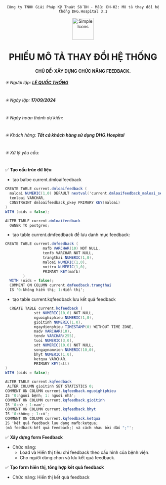 <div align="center">

`Công ty TNHH Giải Pháp Kỹ Thuật Số DH - Mẫu: DH-02: Mô tả thay đổi hệ thống DHG.Hospital 3.1`

</div>

<div align="center">
  <img src="https://raw.githubusercontent.com/dh-hos/dhg.hospitalprinter/main/Deploy_Tools/Logo.ico" alt="Simple Icons" width=70>
  <h1>PHIẾU MÔ TẢ THAY ĐỔI HỆ THỐNG</h1>  
</div>
<div align="center">

#### CHỦ ĐỀ: XÂY DỰNG CHỨC NĂNG FEEDBACK.

</div>

###### :eight_spoked_asterisk: Người lập: [**LÊ QUỐC THỐNG**](https://github.com/lequocthong29)

###### :eight_spoked_asterisk: Ngày lập: **17/09/2024**

###### :eight_spoked_asterisk: Ngày hoàn thành dự kiến: 

###### :eight_spoked_asterisk: Khách hàng: **Tất cả khách hàng sử dụng DHG.Hospital**

###### :eight_spoked_asterisk: Xử lý yêu cầu:

:white_check_mark: **Tạo cấu trúc dữ liệu**
- tạo balbe current.dmloaifeedback
```csharp
CREATE TABLE current.dmloaifeedback (
  maloai NUMERIC(1,0) DEFAULT nextval('current.dmloaifeedback_maloai_seq'::text::regclass) NOT NULL,
  tenloai VARCHAR,
  CONSTRAINT dmloaifeedback_pkey PRIMARY KEY(maloai)
) 
WITH (oids = false);

ALTER TABLE current.dmloaifeedback
  OWNER TO postgres;
```

- tạo table current.dmfeedback để lưu danh mục feedback:
```csharp
CREATE TABLE current.dmfeedback (
                 mafb VARCHAR(10) NOT NULL,
                 tenfb VARCHAR NOT NULL,
                 trangthai NUMERIC(1,0),
                 maloai NUMERIC(1,0),
                 noitru NUMERIC(1,0),
                 PRIMARY KEY(mafb)
        ) 
  WITH (oids = false);
  COMMENT ON COLUMN current.dmfeedback.trangthai
  IS '0:không hiển thị; 1:Hiển thị';

```

- tạo table current.kqfeedback lưu kết quả feedback
```csharp
  CREATE TABLE current.kqfeedback (
             stt NUMERIC(10,0) NOT NULL,
             nguoighiphieu NUMERIC(1,0),
             gioitinh NUMERIC(1,0),
             ngaydienphieu TIMESTAMP(0) WITHOUT TIME ZONE,
             madv VARCHAR(10),
             tendv VARCHAR(255),
             tuoi NUMERIC(3,0),
             sdt NUMERIC(10,0) NOT NULL,
             songaynamvien NUMERIC(10,0),
             bhyt NUMERIC(1,0),
             ketqua VARCHAR,
             PRIMARY KEY(stt)
) 
WITH (oids = false);

ALTER TABLE current.kqfeedback
 ALTER COLUMN gioitinh SET STATISTICS 0;
COMMENT ON COLUMN current.kqfeedback.nguoighiphieu
IS '0:nguời bệnh; 1: nguời nhà';
COMMENT ON COLUMN current.kqfeedback.gioitinh
IS '0:nữ ; 1:nam';
COMMENT ON COLUMN current.kqfeedback.bhyt
IS '0:không ; 1:có';
COMMENT ON COLUMN current.kqfeedback.ketqua
IS 'kết quả feedback luu dạng mafb:ketqua;
(mã feedback:kết quả feedback;) và cách nhau bởi dấu ";"';

```

:white_check_mark: **Xây dựng form Feedback**
- Chức năng:
  + Load và Hiển thị tiêu chí feedback theo cấu hình của bệnh viện.
  + Cho người dùng chọn và lưu kết quả feedback.

:white_check_mark: **Tạo form hiển thị, tổng hợp kết quả feedback**
- Chức năng: Hiển thị kết quả feedback

